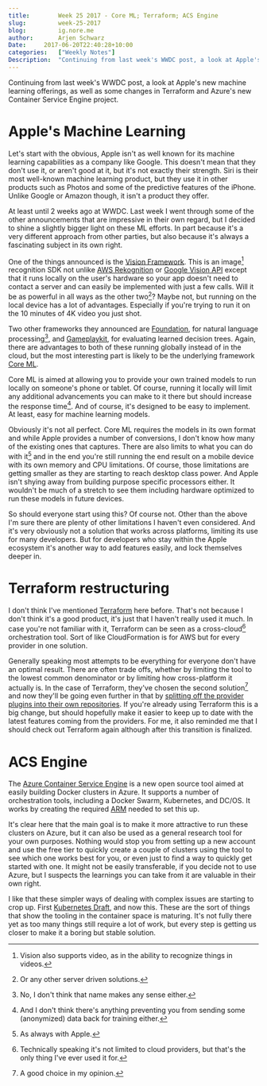 ```yaml
---
title:        Week 25 2017 - Core ML; Terraform; ACS Engine
slug:         week-25-2017
blog:         ig.nore.me  
author:       Arjen Schwarz  
Date:     2017-06-20T22:40:28+10:00  
categories:   ["Weekly Notes"]
Description:  "Continuing from last week's WWDC post, a look at Apple's new machine learning offerings, as well as some changes in Terraform and Azure's new Container Service Engine project."
---
```


Continuing from last week's WWDC post, a look at Apple's new machine learning offerings, as well as some changes in Terraform and Azure's new Container Service Engine project.

# Apple's Machine Learning

Let's start with the obvious, Apple isn't as well known for its machine learning capabilities as a company like Google. This doesn't mean that they don't use it, or aren't good at it, but it's not exactly their strength. Siri is their most well-known machine learning product, but they use it in other products such as Photos and some of the predictive features of the iPhone. Unlike Google or Amazon though, it isn't a product they offer. 

At least until 2 weeks ago at WWDC. Last week I went through some of the other announcements that are impressive in their own regard, but I decided to shine a slightly bigger light on these ML efforts. In part because it's a very different approach from other parties, but also because it's always a fascinating subject in its own right.

One of the things announced is the [Vision Framework](https://developer.apple.com/documentation/vision). This is an image[^1] recognition SDK not unlike [AWS Rekognition](https://aws.amazon.com/rekognition/) or [Google Vision API](https://cloud.google.com/vision/) except that it runs locally on the user's hardware so your app doesn't need to contact a server and can easily be implemented with just a few calls. Will it be as powerful in all ways as the other two[^2]? Maybe not, but running on the local device has a lot of advantages. Especially if you're trying to run it on the 10 minutes of 4K video you just shot.

Two other frameworks they announced are [Foundation](https://developer.apple.com/documentation/foundation), for natural language processing[^3], and [Gameplaykit](https://developer.apple.com/documentation/gameplaykit), for evaluating learned decision trees. Again, there are advantages to both of these running globally instead of in the cloud, but the most interesting part is likely to be the underlying framework [Core ML](https://developer.apple.com/documentation/coreml).

Core ML is aimed at allowing you to provide your own trained models to run locally on someone's phone or tablet. Of course, running it locally will limit any additional advancements you can make to it there but should increase the response time[^4]. And of course, it's designed to be easy to implement. At least, easy for machine learning models.

Obviously it's not all perfect. Core ML requires the models in its own format and while Apple provides a number of conversions, I don't know how many of the existing ones that captures. There are also limits to what you can do with it[^5] and in the end you're still running the end result on a mobile device with its own memory and CPU limitations. Of course, those limitations are getting smaller as they are starting to reach desktop class power. And Apple isn't shying away from building purpose specific processors either. It wouldn't be much of a stretch to see them including hardware optimized to run these models in future devices.

So should everyone start using this? Of course not. Other than the above I'm sure there are plenty of other limitations I haven't even considered. And it's very obviously not a solution that works across platforms, limiting its use for many developers. But for developers who stay within the Apple ecosystem it's another way to add features easily, and lock themselves deeper in.

# Terraform restructuring

I don't think I've mentioned [Terraform](https://www.terraform.io/) here before. That's not because I don't think it's a good product, it's just that I haven't really used it much. In case you're not familiar with it, Terraform can be seen as a cross-cloud[^6] orchestration tool. Sort of like CloudFormation is for AWS but for every provider in one solution. 

Generally speaking most attempts to be everything for everyone don't have an optimal result. There are often trade offs, whether by limiting the tool to the lowest common denominator or by limiting how cross-platform it actually is. In the case of Terraform, they've chosen the second solution[^7] and now they'll be going even further in that by [splitting off the provider plugins into their own repositories](https://www.hashicorp.com/blog/upcoming-provider-changes-in-terraform-0-10/). If you're already using Terraform this is a big change, but should hopefully make it easier to keep up to date with the latest features coming from the providers. For me, it also reminded me that I should check out Terraform again although after this transition is finalized.

# ACS Engine

The  [Azure Container Service Engine](https://github.com/Azure/acs-engine) is a new open source tool aimed at easily building Docker clusters in Azure. It supports a number of orchestration tools, including a Docker Swarm, Kubernetes, and DC/OS. It works by creating the required [ARM](https://docs.microsoft.com/en-us/azure/azure-resource-manager/resource-group-overview) needed to set this up.

It's clear here that the main goal is to make it more attractive to run these clusters on Azure, but it can also be used as a general research tool for your own purposes. Nothing would stop you from setting up a new account and use the free tier to quickly create a couple of clusters using the tool to see which one works best for you, or even just to find a way to quickly get started with one. It might not be easily transferable, if you decide not to use Azure, but I suspects the learnings you can take from it are valuable in their own right.

I like that these simpler ways of dealing with complex issues are starting to crop up. First [Kubernetes Draft](/weekly-notes/week-23-2017/), and now this. These are the sort of things that show the tooling in the container space is maturing. It's not fully there yet as too many things still require a lot of work, but every step is getting us closer to make it a boring but stable solution.

[^1]:	Vision also supports video, as in the ability to recognize things in videos.

[^2]:	Or any other server driven solutions.

[^3]:	No, I don't think that name makes any sense either.

[^4]:	And I don't think there's anything preventing you from sending some (anonymized) data back for training either.

[^5]:	As always with Apple.

[^6]:	Technically speaking it's not limited to cloud providers, but that's the only thing I've ever used it for.

[^7]:	A good choice in my opinion.
